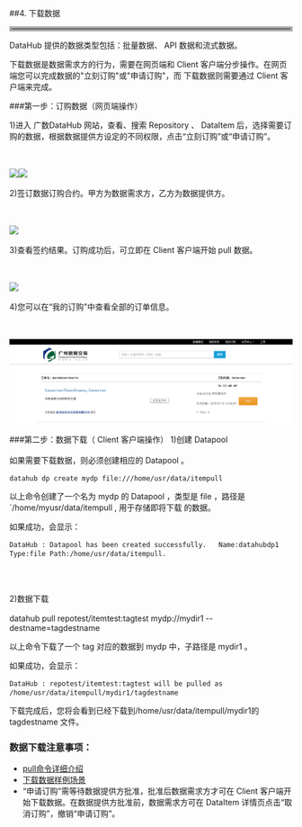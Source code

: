 ##4. 下载数据
<hr style=" border:4px solid #A9A9A9;" />

DataHub 提供的数据类型包括：批量数据、 API 数据和流式数据。

下载数据是数据需求方的行为，需要在网页端和 Client 客户端分步操作。在网页端您可以完成数据的"立刻订购"或"申请订购"，而 下载数据则需要通过 Client 客户端来完成。

###第一步：订购数据（网页端操作）

1)进入 广数DataHub 网站，查看、搜索 Repository 、 DataItem 后，选择需要订购的数据，根据数据提供方设定的不同权限，点击“立刻订购”或“申请订购”。  
<br></br>

![](img/immediate_to_buy.png)![](img/apply_to_buy.png)
  

2)签订数据订购合约。甲方为数据需求方，乙方为数据提供方。  
<br></br>

![](img/contract.png)

3)查看签约结果。订购成功后，可立即在 Client 客户端开始 pull 数据。  
<br></br>

![](img/success_to_buy.png)
 

4)您可以在“我的订购”中查看全部的订单信息。  
<br></br>

![](img/my_order.png)
 
###第二步：数据下载（ Client 客户端操作）
1)创建 Datapool
<br></br>
如果需要下载数据，则必须创建相应的 Datapool 。

	datahub dp create mydp file:///home/usr/data/itempull

以上命令创建了一个名为 mydp 的 Datapool ，类型是 file ，路径是`/home/myusr/data/itempull , 用于存储即将下载 的数据。

如果成功，会显示：

	DataHub : Datapool has been created successfully. 	Name:datahubdp1 Type:file Path:/home/usr/data/itempull. 
<br></br>

2)数据下载
<br></br>
	datahub pull repotest/itemtest:tagtest mydp://mydir1 --destname=tagdestname

以上命令下载了一个 tag 对应的数据到 mydp 中，子路径是 mydir1 。

如果成功，会显示：

	DataHub : repotest/itemtest:tagtest will be pulled as /home/usr/data/itempull/mydir1/tagdestname

下载完成后，您将会看到已经下载到/home/usr/data/itempull/mydir1的 tagdestname 文件。

### 数据下载注意事项：

* [pull命令详细介绍](pub.md) 
* [下载数据样例场景](example1.md)
* “申请订购”需等待数据提供方批准，批准后数据需求方才可在 Client 客户端开始下载数据。在数据提供方批准前，数据需求方可在 DataItem 详情页点击“取消订购”，撤销“申请订购”。
